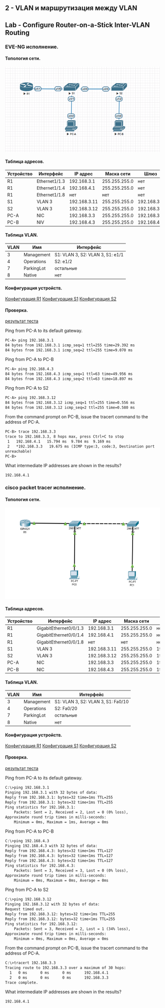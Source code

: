 ## 2 - VLAN и маршрутизация между VLAN 
## Lab - Configure Router-on-a-Stick Inter-VLAN Routing

### EVE-NG исполнение.

#### Топология сети.
![](eve.png)

#### Таблица адресов.

| Устройство | Интерфейс | IP адрес | Маска сети | Шлюз |
| --------| --------- | --------- | -------- | ------- |
|  R1 | Ethernet1/1.3 | 192.168.3.1 | 255.255.255.0  | нет |
|  R1 | Ethernet1/1.4 | 192.168.4.1 | 255.255.255.0  | нет |
|  R1 | Ethernet1/1.8 | нет | нет  | нет |
|  S1 | VLAN 3 | 192.168.3.11 | 255.255.255.0  | 192.168.3.1 |
|  S2 | VLAN 3 | 192.168.3.12 | 255.255.255.0  | 192.168.3.1 |
|  PC-A | NIC | 192.168.3.3 | 255.255.255.0  | 192.168.3.1 |
|  PC-B | NIV | 192.168.4.3 | 255.255.255.0  | 192.168.4.1 |


#### Таблица VLAN.

| VLAN | Имя | Интерфейс | 
| --------| --------- | --------- | 
|  3 | Management | S1: VLAN 3, S2: VLAN 3, S1: e1/1 | 
|  4 | Operations | S2: e1/2 | 
|  7 | ParkingLot | остальные | 
|  8 | Native | нет | 

#### Конфигурация устройств.
[Конфигурация R1](r1-eve.txt)
[Конфигурация S1](s1-eve.txt)
[Конфигурация S2](s2-eve.txt)


#### Проверка.


[результат теста](test-exe.txt)

Ping from PC-A to its default gateway.
```
PC-A> ping 192.168.3.1
84 bytes from 192.168.3.1 icmp_seq=1 ttl=255 time=29.392 ms
84 bytes from 192.168.3.1 icmp_seq=2 ttl=255 time=9.070 ms
```
Ping from PC-A to PC-B
```
PC-A> ping 192.168.4.3
84 bytes from 192.168.4.3 icmp_seq=1 ttl=63 time=49.956 ms
84 bytes from 192.168.4.3 icmp_seq=2 ttl=63 time=18.897 ms
```
Ping from PC-A to S2
```
PC-A> ping 192.168.3.12
84 bytes from 192.168.3.12 icmp_seq=1 ttl=255 time=0.556 ms
84 bytes from 192.168.3.12 icmp_seq=2 ttl=255 time=0.580 ms
```
From the command prompt on PC-B, issue the tracert command to the address of PC-A.
```
PC-B> trace 192.168.3.3
trace to 192.168.3.3, 8 hops max, press Ctrl+C to stop
 1   192.168.4.1   15.794 ms  9.784 ms  9.169 ms
 2   *192.168.3.3   19.675 ms (ICMP type:3, code:3, Destination port unreachable)
PC-B> 
```
What intermediate IP addresses are shown in the results?
```
192.168.4.1 
```


### cisco packet tracer исполнение.

#### Топология сети.
![](pt.png)

#### Таблица адресов.

| Устройство | Интерфейс | IP адрес | Маска сети | Шлюз |
| --------| --------- | --------- | -------- | ------- |
|  R1 | GigabitEthernet0/0/1.3 | 192.168.3.1 | 255.255.255.0  | нет |
|  R1 | GigabitEthernet0/0/1.4 | 192.168.4.1 | 255.255.255.0  | нет |
|  R1 | GigabitEthernet0/0/1.8 | нет | нет  | нет |
|  S1 | VLAN 3 | 192.168.3.11 | 255.255.255.0  | 192.168.3.1 |
|  S2 | VLAN 3 | 192.168.3.12 | 255.255.255.0  | 192.168.3.1 |
|  PC-A | NIC | 192.168.3.3 | 255.255.255.0  | 192.168.3.1 |
|  PC-B | NIC | 192.168.4.3 | 255.255.255.0  | 192.168.4.1 |


#### Таблица VLAN.

 VLAN | Имя | Интерфейс 
 --------| --------- | --------- 
  3 | Management | S1: VLAN 3, S2: VLAN 3, S1: Fa0/10 
  4 | Operations | S2: Fa0/20 
  7 | ParkingLot | остальные 
  8 | Native | нет 

#### Конфигурация устройств.
[Конфигурация R1](r1-pt.txt)
[Конфигурация S1](s1-pt.txt)
[Конфигурация S2](s2-pt.txt)


#### Проверка.


[результат теста](test-pt.txt)

Ping from PC-A to its default gateway.
```
C:\>ping 192.168.3.1 
Pinging 192.168.3.1 with 32 bytes of data:
Reply from 192.168.3.1: bytes=32 time=1ms TTL=255
Reply from 192.168.3.1: bytes=32 time<1ms TTL=255
Ping statistics for 192.168.3.1:
    Packets: Sent = 2, Received = 2, Lost = 0 (0% loss),
Approximate round trip times in milli-seconds:
    Minimum = 0ms, Maximum = 1ms, Average = 0ms
```
Ping from PC-A to PC-B
```
C:\>ping 192.168.4.3 
Pinging 192.168.4.3 with 32 bytes of data:
Reply from 192.168.4.3: bytes=32 time<1ms TTL=127
Reply from 192.168.4.3: bytes=32 time<1ms TTL=127
Reply from 192.168.4.3: bytes=32 time<1ms TTL=127
Ping statistics for 192.168.4.3:
    Packets: Sent = 3, Received = 3, Lost = 0 (0% loss),
Approximate round trip times in milli-seconds:
    Minimum = 0ms, Maximum = 0ms, Average = 0ms
```
Ping from PC-A to S2
```
C:\>ping 192.168.3.12 
Pinging 192.168.3.12 with 32 bytes of data:
Request timed out.
Reply from 192.168.3.12: bytes=32 time<1ms TTL=255
Reply from 192.168.3.12: bytes=32 time<1ms TTL=255
Ping statistics for 192.168.3.12:
    Packets: Sent = 3, Received = 2, Lost = 1 (34% loss),
Approximate round trip times in milli-seconds:
    Minimum = 0ms, Maximum = 0ms, Average = 0ms
```
From the command prompt on PC-B, issue the tracert command to the address of PC-A.
```
C:\>tracert 192.168.3.3
Tracing route to 192.168.3.3 over a maximum of 30 hops: 
  1   0 ms      0 ms      0 ms      192.168.4.1
  2   0 ms      0 ms      0 ms      192.168.3.3
Trace complete.
```
What intermediate IP addresses are shown in the results?
```
192.168.4.1 
```




